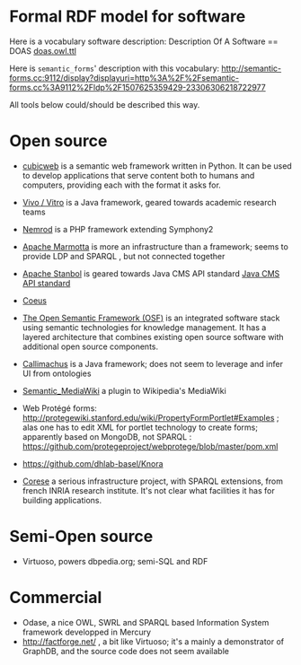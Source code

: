 # Formal RDF model for software
Here is a vocabulary software description:
Description Of A Software == DOAS
<a href="http://deductions.github.io/doas.owl.ttl">doas.owl.ttl</a>

Here is `semantic_forms`' description with this vocabulary:
http://semantic-forms.cc:9112/display?displayuri=http%3A%2F%2Fsemantic-forms.cc%3A9112%2Fldp%2F1507625359429-23306306218722977

All tools below could/should be described this way.

# Open source

- [cubicweb](http://www.cubicweb.org) is a semantic web framework written in Python. It can be used to develop applications that serve content both to humans and computers, providing each with the format it asks for.
- [Vivo / Vitro](http://vitro.mannlib.cornell.edu/) is a Java framework, geared towards academic research teams
- [Nemrod](https://github.com/conjecto/nemrod) is a PHP framework extending Symphony2
- [Apache Marmotta](http://marmotta.apache.org/) is more an infrastructure than a framework; seems to provide LDP and SPARQL , but not connected together
- [Apache Stanbol](https://stanbol.apache.org/overview.html) is geared towards Java CMS API standard [Java CMS API standard](https://en.wikipedia.org/wiki/Content_repository_API_for_Java)
- [Coeus](http://bioinformatics.ua.pt/coeus/documentation/#tutorials)
- [The Open Semantic Framework (OSF)](http://opensemanticframework.org/) is an integrated software stack using semantic technologies for knowledge management. It has a layered architecture that combines existing open source software with additional open source components. 
- [Callimachus](http://callimachusproject.org/)  is a Java framework; does not seem to leverage and infer UI from ontologies 
- [Semantic_MediaWiki](https://www.semantic-mediawiki.org/wiki/Semantic_MediaWiki) a plugin to Wikipedia's MediaWiki
- Web Protégé forms: http://protegewiki.stanford.edu/wiki/PropertyFormPortlet#Examples ; alas one has to edit XML for portlet technology to create forms; apparently based on MongoDB, not SPARQL : https://github.com/protegeproject/webprotege/blob/master/pom.xml

- https://github.com/dhlab-basel/Knora
- [Corese](http://wimmics.inria.fr/corese) a serious infrastructure project, with SPARQL extensions, from french INRIA research institute. It's not clear what facilities it has for building applications.

# Semi-Open source
- Virtuoso, powers dbpedia.org; semi-SQL and RDF

# Commercial
- Odase, a nice OWL, SWRL and SPARQL based Information System framework developped in Mercury
- http://factforge.net/ , a bit like Virtuoso; it's a mainly a demonstrator of GraphDB, and the source code does not seem available


